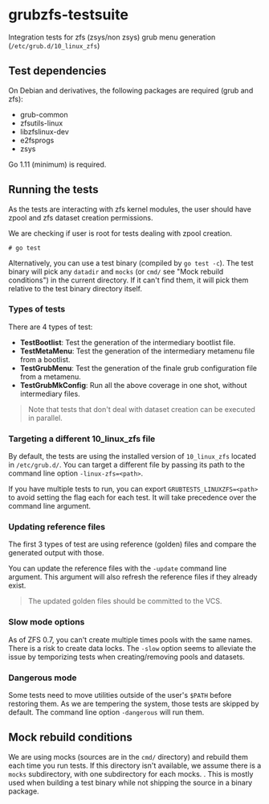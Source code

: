 # grubzfs-testsuite
Integration tests for zfs (zsys/non zsys) grub menu generation (`/etc/grub.d/10_linux_zfs`)

## Test dependencies

On Debian and derivatives, the following packages are required (grub and zfs):
* grub-common
* zfsutils-linux
* libzfslinux-dev
* e2fsprogs
* zsys

Go 1.11 (minimum) is required.

## Running the tests
As the tests are interacting with zfs kernel modules, the user should have zpool and zfs dataset creation permissions.

We are checking if user is root for tests dealing with zpool creation.

```
# go test
```

Alternatively, you can use a test binary (compiled by `go test -c`). The test binary will pick any `datadir` and `mocks`
(or `cmd/` see "Mock rebuild conditions") in the current directory. If it can't find them, it will pick them relative to
the test binary directory itself.

### Types of tests

There are 4 types of test:
* **TestBootlist**: Test the generation of the intermediary bootlist file.
* **TestMetaMenu**: Test the generation of the intermediary metamenu file from a bootlist.
* **TestGrubMenu**: Test the generation of the finale grub configuration file from a metamenu.
* **TestGrubMkConfig**: Run all the above coverage in one shot, without intermediary files.

> Note that tests that don't deal with dataset creation can be executed in parallel.

### Targeting a different 10_linux_zfs file

By default, the tests are using the installed version of `10_linux_zfs` located in `/etc/grub.d/`. You can target a different file by passing its path to the command line option `-linux-zfs=<path>`.

If you have multiple tests to run, you can export `GRUBTESTS_LINUXZFS=<path>` to avoid setting the flag each for each test. It will take precedence over the command line argument.

### Updating reference files

The first 3 types of test are using reference (golden) files and compare the generated output with those.

You can update the reference files with the `-update` command line argument. This argument will also refresh the reference files if they already exist.

> The updated golden files should be committed to the VCS.

### Slow mode options

As of ZFS 0.7, you can't create multiple times pools with the same names. There is a risk to create data locks. The `-slow` option seems to alleviate the issue by temporizing tests when creating/removing pools and datasets.

### Dangerous mode

Some tests need to move utilities outside of the user's `$PATH` before restoring them. As we are tempering the system, those tests are skipped by default. The command line option `-dangerous` will run them.

## Mock rebuild conditions

We are using mocks (sources are in the `cmd/` directory) and rebuild them each time you run tests. If this directory
isn't available, we assume there is a `mocks` subdirectory, with one subdirectory for each mocks.
.
This is mostly used when building a test binary while not shipping the source in a binary package.

